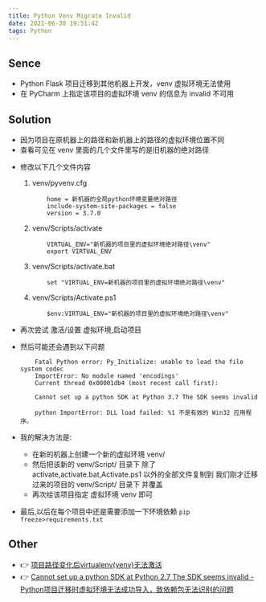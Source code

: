 ```yaml
---
title: Python Venv Migrate Invalid
date: 2021-06-30 19:51:42
tags: Python
---
```


## Sence
- Python Flask 项目迁移到其他机器上开发，venv 虚拟环境无法使用
- 在 PyCharm 上指定该项目的虚拟环境 venv 的信息为 invalid 不可用

## Solution
- 因为项目在原机器上的路径和新机器上的路径的虚拟环境位置不同
- 查看可见在 venv 里面的几个文件里写的是旧机器的绝对路径
<!--more-->
- 修改以下几个文件内容

    1. venv/pyvenv.cfg
        ```
            home = 新机器的全局python环境变量绝对路径
            include-system-site-packages = false
            version = 3.7.0
        ```
    0. venv/Scripts/activate
        ```
            VIRTUAL_ENV="新机器的项目里的虚拟环境绝对路径\venv"
            export VIRTUAL_ENV
        ```
    0. venv/Scripts/activate.bat
        ```
            set "VIRTUAL_ENV=新机器的项目里的虚拟环境绝对路径\venv"
        ```
    0. venv/Scripts/Activate.ps1
        ```
            $env:VIRTUAL_ENV="新机器的项目里的虚拟环境绝对路径\venv"
        ```
- 再次尝试 激活/设置 虚拟环境,启动项目
- 然后可能还会遇到以下问题
    ```
        Fatal Python error: Py_Initialize: unable to load the file system codec
        ImportError: No module named 'encodings'
        Current thread 0x00001db4 (most recent call first):
    ```

    ```
        Cannot set up a python SDK at Python 3.7 The SDK seems invalid
    ```
    ```
        python ImportError: DLL load failed: %1 不是有效的 Win32 应用程序。
    ```
- 我的解决方法是:
    - 在新的机器上创建一个新的虚拟环境 venv/
    - 然后把该新的 venv/Script/ 目录下 除了 activate,activate.bat,Activate.ps1 以外的全部文件复制到 我们刚才迁移过来的项目的 venv/Script/ 目录下 并覆盖
    - 再次给该项目指定 虚拟环境 venv 即可
- 最后,以后在每个项目中还是需要添加一下环境依赖 `pip freeze>requirements.txt`

## Other
- 👉 [项目路径变化后virtualenv(venv)无法激活](https://blog.csdn.net/u011580175/article/details/105795665)
- 👉 [Cannot set up a python SDK at Python 2.7 The SDK seems invalid - Python项目迁移时虚拟环境无法成功导入，致依赖包无法识别的问题](https://blog.csdn.net/New_joined_lion/article/details/118053704)
